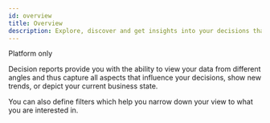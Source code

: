 ```yaml
---
id: overview
title: Overview
description: Explore, discover and get insights into your decisions that otherwise would be hidden.
---
```


<span class="badge badge--platform">Platform only</span>

Decision reports provide you with the ability to view your data from different angles and thus capture all aspects that influence your decisions, show new trends, or depict your current business state.

You can also define filters which help you narrow down your view to what you are interested in.